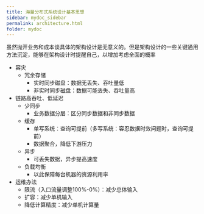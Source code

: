 ```yaml
---
title: 海量分布式系统设计基本思想
sidebar: mydoc_sidebar
permalink: architecture.html
folder: mydoc
---
```


虽然抛开业务和成本谈具体的架构设计是无意义的。但是架构设计的一些关键通用方法沉淀，能够在架构设计时提醒自己，以增加考虑全面的概率

- 容灾
    - 冗余存储
        - 实时同步磁盘：数据无丢失、吞吐量低
        - 非实时同步磁盘：数据可能丢失、吞吐量高
- 链路高吞吐、低延迟
    - 少同步
        - 业务数据分层：区分同步数据和非同步数据
    - 缓存
        - 单写系统：查询可提前（多写系统：容忍数据时效问题时，查询可提前）
        - 数据聚合，降低下游压力
    - 异步
        - 可丢失数据，异步提高速度
    - 负载均衡
        - 以此保障每台机器的资源利用率
- 运维办法
    - 限流（入口流量调整100%-0%）：减少总体输入
    - 扩容：减少单机输入
    - 降低计算精度：减少单机计算量